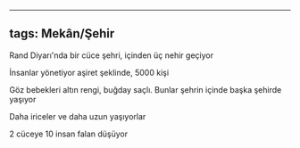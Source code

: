 ---
  tags: Mekân/Şehir
  ---
  
  Rand Diyarı'nda bir cüce şehri, içinden üç nehir geçiyor
  
  İnsanlar yönetiyor aşiret şeklinde, 5000 kişi
  
  Göz bebekleri altın rengi, buğday saçlı. Bunlar şehrin içinde başka şehirde yaşıyor
  
  Daha iriceler ve daha uzun yaşıyorlar
  
  2 cüceye 10 insan falan düşüyor